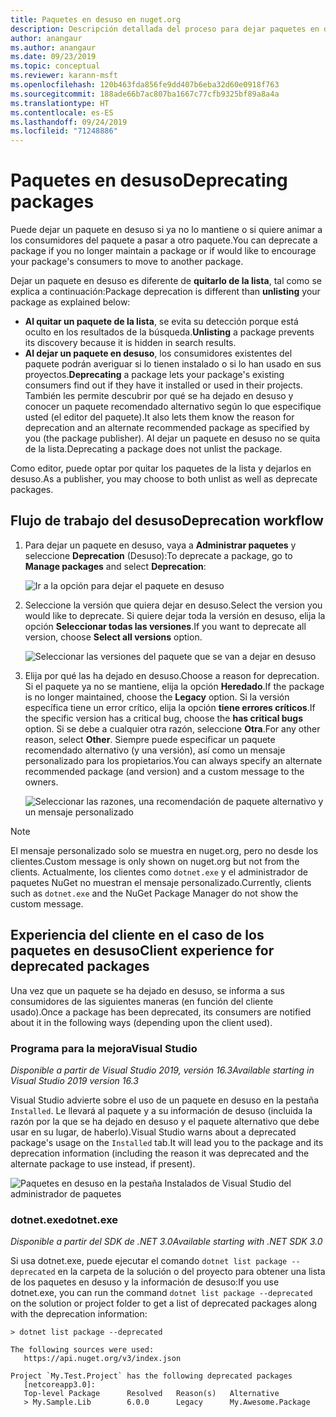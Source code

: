 ```yaml
---
title: Paquetes en desuso en nuget.org
description: Descripción detallada del proceso para dejar paquetes en desuso y cómo los clientes muestran esta información
author: anangaur
ms.author: anangaur
ms.date: 09/23/2019
ms.topic: conceptual
ms.reviewer: karann-msft
ms.openlocfilehash: 120b463fda856fe9dd407b6eba32d60e0918f763
ms.sourcegitcommit: 188ade66b7ac807ba1667c77cfb9325bf89a8a4a
ms.translationtype: HT
ms.contentlocale: es-ES
ms.lasthandoff: 09/24/2019
ms.locfileid: "71248886"
---
```

# <a name="deprecating-packages"></a><span data-ttu-id="635ef-103">Paquetes en desuso</span><span class="sxs-lookup"><span data-stu-id="635ef-103">Deprecating packages</span></span>

<span data-ttu-id="635ef-104">Puede dejar un paquete en desuso si ya no lo mantiene o si quiere animar a los consumidores del paquete a pasar a otro paquete.</span><span class="sxs-lookup"><span data-stu-id="635ef-104">You can deprecate a package if you no longer maintain a package or if would like to encourage your package's consumers to move to another package.</span></span> 

<span data-ttu-id="635ef-105">Dejar un paquete en desuso es diferente de **quitarlo de la lista**, tal como se explica a continuación:</span><span class="sxs-lookup"><span data-stu-id="635ef-105">Package deprecation is different than **unlisting** your package as explained below:</span></span>
* <span data-ttu-id="635ef-106">**Al quitar un paquete de la lista**, se evita su detección porque está oculto en los resultados de la búsqueda.</span><span class="sxs-lookup"><span data-stu-id="635ef-106">**Unlisting** a package prevents its discovery because it is hidden in search results.</span></span> 
* <span data-ttu-id="635ef-107">**Al dejar un paquete en desuso**, los consumidores existentes del paquete podrán averiguar si lo tienen instalado o si lo han usado en sus proyectos.</span><span class="sxs-lookup"><span data-stu-id="635ef-107">**Deprecating** a package lets your package's existing consumers find out if they have it installed or used in their projects.</span></span> <span data-ttu-id="635ef-108">También les permite descubrir por qué se ha dejado en desuso y conocer un paquete recomendado alternativo según lo que especifique usted (el editor del paquete).</span><span class="sxs-lookup"><span data-stu-id="635ef-108">It also lets them know the reason for deprecation and an alternate recommended package as specified by you (the package publisher).</span></span> <span data-ttu-id="635ef-109">Al dejar un paquete en desuso no se quita de la lista.</span><span class="sxs-lookup"><span data-stu-id="635ef-109">Deprecating a package does not unlist the package.</span></span> 

<span data-ttu-id="635ef-110">Como editor, puede optar por quitar los paquetes de la lista y dejarlos en desuso.</span><span class="sxs-lookup"><span data-stu-id="635ef-110">As a publisher, you may choose to both unlist as well as deprecate packages.</span></span>

## <a name="deprecation-workflow"></a><span data-ttu-id="635ef-111">Flujo de trabajo del desuso</span><span class="sxs-lookup"><span data-stu-id="635ef-111">Deprecation workflow</span></span>
1. <span data-ttu-id="635ef-112">Para dejar un paquete en desuso, vaya a **Administrar paquetes** y seleccione **Deprecation** (Desuso):</span><span class="sxs-lookup"><span data-stu-id="635ef-112">To deprecate a package, go to **Manage packages** and select **Deprecation**:</span></span>

    ![Ir a la opción para dejar el paquete en desuso](media/deprecation-select-option.png)

2. <span data-ttu-id="635ef-114">Seleccione la versión que quiera dejar en desuso.</span><span class="sxs-lookup"><span data-stu-id="635ef-114">Select the version you would like to deprecate.</span></span> <span data-ttu-id="635ef-115">Si quiere dejar toda la versión en desuso, elija la opción **Seleccionar todas las versiones**.</span><span class="sxs-lookup"><span data-stu-id="635ef-115">If you want to deprecate all version, choose **Select all versions** option.</span></span>

    ![Seleccionar las versiones del paquete que se van a dejar en desuso](media/deprecation-select-version.png)

3. <span data-ttu-id="635ef-117">Elija por qué las ha dejado en desuso.</span><span class="sxs-lookup"><span data-stu-id="635ef-117">Choose a reason for deprecation.</span></span> <span data-ttu-id="635ef-118">Si el paquete ya no se mantiene, elija la opción **Heredado**.</span><span class="sxs-lookup"><span data-stu-id="635ef-118">If the package is no longer maintained, choose the **Legacy** option.</span></span> <span data-ttu-id="635ef-119">Si la versión específica tiene un error crítico, elija la opción **tiene errores críticos**.</span><span class="sxs-lookup"><span data-stu-id="635ef-119">If the specific version has a critical bug, choose the **has critical bugs** option.</span></span> <span data-ttu-id="635ef-120">Si se debe a cualquier otra razón, seleccione **Otra**.</span><span class="sxs-lookup"><span data-stu-id="635ef-120">For any other reason, select **Other**.</span></span> <span data-ttu-id="635ef-121">Siempre puede especificar un paquete recomendado alternativo (y una versión), así como un mensaje personalizado para los propietarios.</span><span class="sxs-lookup"><span data-stu-id="635ef-121">You can always specify an alternate recommended package (and version) and a custom message to the owners.</span></span> 

    ![Seleccionar las razones, una recomendación de paquete alternativo y un mensaje personalizado](media/deprecation-save.png)

> [!Note]
> <span data-ttu-id="635ef-123">El mensaje personalizado solo se muestra en nuget.org, pero no desde los clientes.</span><span class="sxs-lookup"><span data-stu-id="635ef-123">Custom message is only shown on nuget.org but not from the clients.</span></span> <span data-ttu-id="635ef-124">Actualmente, los clientes como `dotnet.exe` y el administrador de paquetes NuGet no muestran el mensaje personalizado.</span><span class="sxs-lookup"><span data-stu-id="635ef-124">Currently, clients such as `dotnet.exe` and the NuGet Package Manager do not show the custom message.</span></span>

## <a name="client-experience-for-deprecated-packages"></a><span data-ttu-id="635ef-125">Experiencia del cliente en el caso de los paquetes en desuso</span><span class="sxs-lookup"><span data-stu-id="635ef-125">Client experience for deprecated packages</span></span>
<span data-ttu-id="635ef-126">Una vez que un paquete se ha dejado en desuso, se informa a sus consumidores de las siguientes maneras (en función del cliente usado).</span><span class="sxs-lookup"><span data-stu-id="635ef-126">Once a package has been deprecated, its consumers are notified about it in the following ways (depending upon the client used).</span></span>

### <a name="visual-studio"></a><span data-ttu-id="635ef-127">Programa para la mejora</span><span class="sxs-lookup"><span data-stu-id="635ef-127">Visual Studio</span></span> 
<span data-ttu-id="635ef-128">*Disponible a partir de Visual Studio 2019, versión 16.3*</span><span class="sxs-lookup"><span data-stu-id="635ef-128">*Available starting in Visual Studio 2019 version 16.3*</span></span>

<span data-ttu-id="635ef-129">Visual Studio advierte sobre el uso de un paquete en desuso en la pestaña `Installed`. Le llevará al paquete y a su información de desuso (incluida la razón por la que se ha dejado en desuso y el paquete alternativo que debe usar en su lugar, de haberlo).</span><span class="sxs-lookup"><span data-stu-id="635ef-129">Visual Studio warns about a deprecated package's usage on the `Installed` tab.It will lead you to the package and its deprecation information (including the reason it was deprecated and the alternate package to use instead, if present).</span></span>

   ![Paquetes en desuso en la pestaña Instalados de Visual Studio del administrador de paquetes](media/deprecation-vs.png)

### <a name="dotnetexe"></a><span data-ttu-id="635ef-131">dotnet.exe</span><span class="sxs-lookup"><span data-stu-id="635ef-131">dotnet.exe</span></span>
<span data-ttu-id="635ef-132">*Disponible a partir del SDK de .NET 3.0*</span><span class="sxs-lookup"><span data-stu-id="635ef-132">*Available starting with .NET SDK 3.0*</span></span>

<span data-ttu-id="635ef-133">Si usa dotnet.exe, puede ejecutar el comando `dotnet list package --deprecated` en la carpeta de la solución o del proyecto para obtener una lista de los paquetes en desuso y la información de desuso:</span><span class="sxs-lookup"><span data-stu-id="635ef-133">If you use dotnet.exe, you can run the command `dotnet list package --deprecated` on the solution or project folder to get a list of deprecated packages along with the deprecation information:</span></span>

```
> dotnet list package --deprecated

The following sources were used:
   https://api.nuget.org/v3/index.json

Project `My.Test.Project` has the following deprecated packages
   [netcoreapp3.0]:
   Top-level Package      Resolved   Reason(s)   Alternative
   > My.Sample.Lib        6.0.0      Legacy      My.Awesome.Package

```
